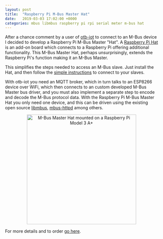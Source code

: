 ```yaml
---
layout: post
title:  "Raspberry Pi M-Bus Master Hat"
date:   2019-03-03 17:02:00 +0000
categories: mbus libmbus raspberry pi rpi serial meter m-bus hat
---
```


<style>
.aligncenter {
    text-align: center;
}
</style>

After a chance comment by a user of [otb-iot](/otb-iot/) to connect to an M-Bus device I decided to develop a Raspberry Pi M-Bus Master "Hat".  A [Raspberry Pi Hat](https://www.raspberrypi.org/blog/introducing-raspberry-pi-hats/) is an add-on board which connects to a Raspberry Pi offering additional functionality.  This M-Bus Master Hat, perhaps unsurprisingly, extends the Raspberry Pi's function making it an M-Bus Master.

This simplifies the steps needed to access an M-Bus slave.  Just install the Hat, and then follow the [simple instructions](https://www.packom.net/m-bus-master-hat-instructions/) to connect to your slaves.

With otb-iot you need an MQTT broker, which in turn talks to an ESP8266 device over WiFi, which then connects to an custom developed M-Bus Master bus driver, and you must also implement a separate step to encode and decode the M-Bus protocol data.  With the Raspberry Pi M-Bus Master Hat you only need one device, and this can be driven using the existing open source [libmbus](https://github.com/rscada/libmbus), [mbus-httpd](https://github.com/packom/mbus-httpd) among others.

<p class="aligncenter">
  <a href="https://www.packom.net/product/m-bus-master-hat/"><img alt="M-Bus Master Hat mounted on a Raspberry Pi Model 3 A+" src="/https://www.packom.net/wp-content/uploads/2020/02/mbus-master-hat-on-pi-a.jpg" width="360" /></a>
</p>

For more details and to order [go here](https://www.packom.net/product/m-bus-master-hat/).